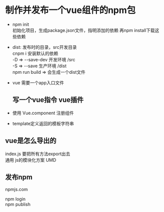 
# 制作并发布一个vue组件的npm包
- npm init        
   初始化项目，生成package.json文件，指明添加的依赖 再npm install下载这些依赖     

- dist: 发布时的目录，src开发目录     
 cnpm i 安装默认的依赖      
 -D => --save-dev 开发环境 /src       
 -S => --save 生产环境  /dist         
 npm run build => 会生成一个dist文件        
 
- vue 需要一个app入口文件         

  ## 写一个vue指令 vue插件      
- 使用 Vue.component 注册组件       
- template定义返回的模板字符串        

## vue是怎么导出的              
index.js 要把所有方法export出去         
通用 js的模块化方案 UMD       

## 发布npm    
npmjs.com     

npm login     
npm publish     